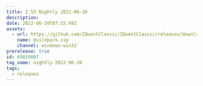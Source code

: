 ```yaml
---
title: 2.55 Nightly 2022-06-20
description: 
date: 2022-06-20T07:15:49Z
assets: 
  - url: https://github.com/ZQuestClassic/ZQuestClassic/releases/download/nightly-2022-06-20/buildpack.zip
    name: buildpack.zip
    channel: windows-win32
prerelease: true
id: 69819097
tag_name: nightly-2022-06-20
tags:
  - releases
---
```



